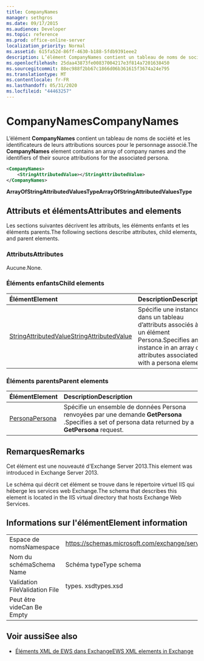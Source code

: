 ```yaml
---
title: CompanyNames
manager: sethgros
ms.date: 09/17/2015
ms.audience: Developer
ms.topic: reference
ms.prod: office-online-server
localization_priority: Normal
ms.assetid: 615fa52d-86ff-4630-b188-5fdb9391eee2
description: L’élément CompanyNames contient un tableau de noms de société et les identificateurs de leurs attributions sources pour le personnage associé.
ms.openlocfilehash: 25daa43873fe00837004217e3f814a7201638450
ms.sourcegitcommit: 88ec988f2bb67c1866d06b361615f3674a24e795
ms.translationtype: MT
ms.contentlocale: fr-FR
ms.lasthandoff: 05/31/2020
ms.locfileid: "44463257"
---
```

# <a name="companynames"></a><span data-ttu-id="b837c-103">CompanyNames</span><span class="sxs-lookup"><span data-stu-id="b837c-103">CompanyNames</span></span>

<span data-ttu-id="b837c-104">L’élément **CompanyNames** contient un tableau de noms de société et les identificateurs de leurs attributions sources pour le personnage associé.</span><span class="sxs-lookup"><span data-stu-id="b837c-104">The **CompanyNames** element contains an array of company names and the identifiers of their source attributions for the associated persona.</span></span> 
  
```XML
<CompanyNames>
    <StringAttributedValue></StringAttributedValue>
</CompanyNames>
```

 <span data-ttu-id="b837c-105">**ArrayOfStringAttributedValuesType**</span><span class="sxs-lookup"><span data-stu-id="b837c-105">**ArrayOfStringAttributedValuesType**</span></span>
## <a name="attributes-and-elements"></a><span data-ttu-id="b837c-106">Attributs et éléments</span><span class="sxs-lookup"><span data-stu-id="b837c-106">Attributes and elements</span></span>

<span data-ttu-id="b837c-107">Les sections suivantes décrivent les attributs, les éléments enfants et les éléments parents.</span><span class="sxs-lookup"><span data-stu-id="b837c-107">The following sections describe attributes, child elements, and parent elements.</span></span>
  
### <a name="attributes"></a><span data-ttu-id="b837c-108">Attributs</span><span class="sxs-lookup"><span data-stu-id="b837c-108">Attributes</span></span>

<span data-ttu-id="b837c-109">Aucune.</span><span class="sxs-lookup"><span data-stu-id="b837c-109">None.</span></span>
  
### <a name="child-elements"></a><span data-ttu-id="b837c-110">Éléments enfants</span><span class="sxs-lookup"><span data-stu-id="b837c-110">Child elements</span></span>

|<span data-ttu-id="b837c-111">**Élément**</span><span class="sxs-lookup"><span data-stu-id="b837c-111">**Element**</span></span>|<span data-ttu-id="b837c-112">**Description**</span><span class="sxs-lookup"><span data-stu-id="b837c-112">**Description**</span></span>|
|:-----|:-----|
|[<span data-ttu-id="b837c-113">StringAttributedValue</span><span class="sxs-lookup"><span data-stu-id="b837c-113">StringAttributedValue</span></span>](stringattributedvalue.md) <br/> |<span data-ttu-id="b837c-114">Spécifie une instance dans un tableau d’attributs associés à un élément Persona.</span><span class="sxs-lookup"><span data-stu-id="b837c-114">Specifies an instance in an array of attributes associated with a persona element.</span></span>  <br/> |
   
### <a name="parent-elements"></a><span data-ttu-id="b837c-115">Éléments parents</span><span class="sxs-lookup"><span data-stu-id="b837c-115">Parent elements</span></span>

|<span data-ttu-id="b837c-116">**Élément**</span><span class="sxs-lookup"><span data-stu-id="b837c-116">**Element**</span></span>|<span data-ttu-id="b837c-117">**Description**</span><span class="sxs-lookup"><span data-stu-id="b837c-117">**Description**</span></span>|
|:-----|:-----|
|[<span data-ttu-id="b837c-118">Persona</span><span class="sxs-lookup"><span data-stu-id="b837c-118">Persona</span></span>](persona.md) <br/> |<span data-ttu-id="b837c-119">Spécifie un ensemble de données Persona renvoyées par une demande **GetPersona** .</span><span class="sxs-lookup"><span data-stu-id="b837c-119">Specifies a set of persona data returned by a **GetPersona** request.</span></span>  <br/> |
   
## <a name="remarks"></a><span data-ttu-id="b837c-120">Remarques</span><span class="sxs-lookup"><span data-stu-id="b837c-120">Remarks</span></span>

<span data-ttu-id="b837c-121">Cet élément est une nouveauté d'Exchange Server 2013.</span><span class="sxs-lookup"><span data-stu-id="b837c-121">This element was introduced in Exchange Server 2013.</span></span>
  
<span data-ttu-id="b837c-122">Le schéma qui décrit cet élément se trouve dans le répertoire virtuel IIS qui héberge les services web Exchange.</span><span class="sxs-lookup"><span data-stu-id="b837c-122">The schema that describes this element is located in the IIS virtual directory that hosts Exchange Web Services.</span></span>
  
## <a name="element-information"></a><span data-ttu-id="b837c-123">Informations sur l'élément</span><span class="sxs-lookup"><span data-stu-id="b837c-123">Element information</span></span>

|||
|:-----|:-----|
|<span data-ttu-id="b837c-124">Espace de noms</span><span class="sxs-lookup"><span data-stu-id="b837c-124">Namespace</span></span>  <br/> |https://schemas.microsoft.com/exchange/services/2006/types  <br/> |
|<span data-ttu-id="b837c-125">Nom du schéma</span><span class="sxs-lookup"><span data-stu-id="b837c-125">Schema Name</span></span>  <br/> |<span data-ttu-id="b837c-126">Schéma type</span><span class="sxs-lookup"><span data-stu-id="b837c-126">Type schema</span></span>  <br/> |
|<span data-ttu-id="b837c-127">Validation File</span><span class="sxs-lookup"><span data-stu-id="b837c-127">Validation File</span></span>  <br/> |<span data-ttu-id="b837c-128">types. xsd</span><span class="sxs-lookup"><span data-stu-id="b837c-128">types.xsd</span></span>  <br/> |
|<span data-ttu-id="b837c-129">Peut être vide</span><span class="sxs-lookup"><span data-stu-id="b837c-129">Can Be Empty</span></span>  <br/> ||
   
## <a name="see-also"></a><span data-ttu-id="b837c-130">Voir aussi</span><span class="sxs-lookup"><span data-stu-id="b837c-130">See also</span></span>



- [<span data-ttu-id="b837c-131">Éléments XML de EWS dans Exchange</span><span class="sxs-lookup"><span data-stu-id="b837c-131">EWS XML elements in Exchange</span></span>](ews-xml-elements-in-exchange.md)

